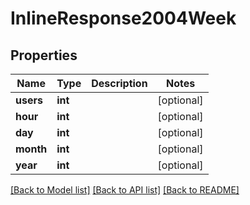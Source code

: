# InlineResponse2004Week

## Properties
Name | Type | Description | Notes
------------ | ------------- | ------------- | -------------
**users** | **int** |  | [optional] 
**hour** | **int** |  | [optional] 
**day** | **int** |  | [optional] 
**month** | **int** |  | [optional] 
**year** | **int** |  | [optional] 

[[Back to Model list]](../../README.md#documentation-for-models) [[Back to API list]](../../README.md#documentation-for-api-endpoints) [[Back to README]](../../README.md)

